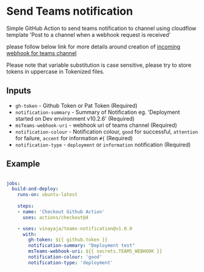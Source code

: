 # Send Teams notification

Simple GitHub Action to send teams notification to channel using cloudflow template 'Post to a channel when a webhook request is received'  

please follow below link for more details around creation of [incoming webhook for teams channel](https://support.microsoft.com/en-gb/office/create-incoming-webhooks-with-workflows-for-microsoft-teams-8ae491c7-0394-4861-ba59-055e33f75498)

Please note that variable substitution is case sensitive, please try to store tokens in uppercase in Tokenized files.

## Inputs

- `gh-token` - Github Token or Pat Token (Required)
- `notification-summary` - Summary of Notification eg. 'Deployment started on Dev environment v10.2.6' (Required)
- `msTeams-webhook-uri` - webhook uri of teams channel (Required)
- `notification-colour` - Notification colour, `good` for successful, `attention` for failure, `accent` for information `#{` (Required)
- `notification-type` - `deployment` or `information` notification (Required)

## Example
```yml

jobs:
  build-and-deploy:
    runs-on: ubuntu-latest
    
    steps:
    - name: 'Checkout Github Action' 
      uses: actions/checkout@4

    - uses: vinayaja/teams-notification@v1.0.0
      with:
        gh-token: ${{ github.token }}
        notification-summary: "Deployment test"
        msTeams-webhook-uri: ${{ secrets.TEAMS_WEBHOOK }}
        notification-colour: 'good'
        notification-type: 'deployment'
```